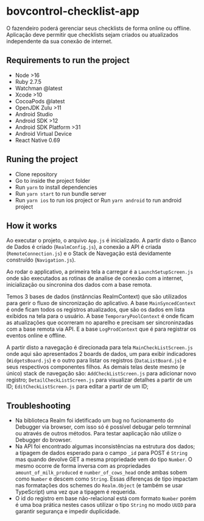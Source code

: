 # bovcontrol-checklist-app
O fazendeiro poderá gerenciar seus checklists de forma online ou offline. Aplicação deve permitir que checklists sejam criados ou atualizados independente da sua conexão de internet.

## Requirements to run the project

- Node >16
- Ruby 2.7.5
- Watchman @latest
- Xcode >10
- CocoaPods @latest
- OpenJDK Zulu >11
- Android Studio
- Android SDK >12
- Android SDK Platform >31
- Android Virtual Device 
- React Native 0.69

## Runing the project

- Clone repository
- Go to inside the project folder
- Run `yarn` to install dependencies
- Run `yarn start` to run bundle server
- Run `yarn ios` to run ios project or Run `yarn android` to run android project

## How it works

Ao executar o projeto, o arquivo `App.js` é inicializado. A partir disto o Banco de Dados é criado (`RealmConfig.js`), a conexão a API é criada (`RemoteConnection.js`) e o Stack de Navegação está devidamente construído (`Navigation.js`).

Ao rodar o applicativo, a primeira tela a carregar é a `LaunchSetupScreen.js` onde são executados as rotinas de analise de conexão com a internet, inicialização ou sincronina dos dados com a base remota.

Temos 3 bases de dados (instânncias RealmContext) que são utilizados para gerir o fluxo de sincronização do aplicativo. A base `MainSyncedContext`  é onde ficam todos os registros atualizados, que são os dados em lista exibidos na tela para o usuário. A base `TemporaryPoolContext` é onde ficam as atualizações que ocorreram no aparelho e precisam ser sincroninzadas com a base remota via API. E a base `LogProdContext` que é para registrar os eventos online e offline.

A partir disto a navegação é direcionada para tela `MainCheckListScreen.js` onde aqui são apresentados 2 boards de dados, um para exibir indicadores (`WidgetsBoard.js`) e o outro para listar os registros (`DataListBoard.js`) e seus respectivos componentes filhos. As demais telas deste mesmo (e único) stack de navegação são: `AddCheckListScreen.js` para adicionar novo registro; `DetailCheckListScreen.js` para visualizar detalhes a partir de um ID; `EditCheckListScreen.js` para editar a partir de um ID;

## Troubleshooting

- Na biblioteca Realm foi idetificado um bug no fucionamento do Debugger via browser, com isso só é possível debugar pelo termninal ou através de outros métodos. Para testar aaplicação não utilize o Debugger do browser.
- Na API foi encontrado algumas inconsistências na estrutura dos dados; a tipagem de dados esperado para o campo `_id` para POST é `String` mas quando devolve GET a mesma propriedade vem do tipo `Number`. O mesmo ocorre de forma inversa com as propriedades `amount_of_milk_produced` e `number_of_cows_head` onde ambas sobem como `Number` e descem como `String`. Essas diferenças de tipo impactam nas formatações dos schemes do `Realm.Object` (e também se usar TypeScript) uma vez que a tipagem é requerida.
- O id do registro em base não-relacional está com formato `Number` porém é uma boa prática nestes casos utilizar o tipo `String` no modo `UUID` para garantir segurança e impedir duplicidade.